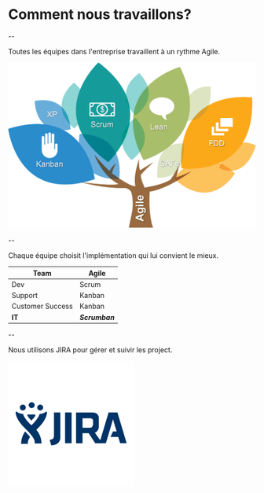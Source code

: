 # Comment nous travaillons?

--

Toutes les équipes dans l'entreprise travaillent à un rythme Agile.

<img src="assets/img/agile_tree.png" style="border:none; box-shadow: none;"/>

--

Chaque équipe choisit l'implémentation qui lui convient le mieux.

|Team|Agile|
|-|-|
|Dev|Scrum|
|Support|Kanban|
|Customer Success|Kanban|
|__IT__|***Scrumban***|


--

Nous utilisons JIRA pour gérer et suivir les project.

<img src="assets/img/jira.png" style="border:none; box-shadow: none;"/>

